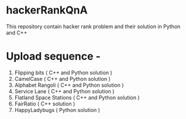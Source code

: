 # hackerRankQnA
This repository contain hacker rank problem and their solution in Python and C++ 


# Upload sequence -
  1. Flipping bits ( C++ and Python solution )
  2. CamelCase ( C++ and Python solution )
  3. Alphabet Rangoli ( C++ and Python solution )
  4. Service Lane ( C++ and Python solution )
  5. Flatland Space Stations ( C++ and Python solution )
  6. FairRatio ( C++ solution )
  7. HappyLadybugs ( Python solution )
